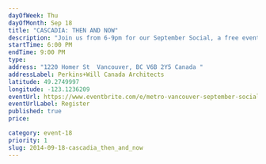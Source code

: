 ```yaml
---
dayOfWeek: Thu
dayOfMonth: Sep 18
title: "CASCADIA: THEN AND NOW"
description: "Join us from 6-9pm for our September Social, a free event for socializing and hearing about our upcoming schedule and changes to the International Living Futures Institute."
startTime: 6:00 PM
endTime: 9:00 PM
type: 
address: "1220 Homer St  Vancouver, BC V6B 2Y5 Canada "
addressLabel: Perkins+Will Canada Architects
latitude: 49.2749997
longitude: -123.1236209
eventUrl: https://www.eventbrite.com/e/metro-vancouver-september-social-cascadia-then-and-now-tickets-12920079305
eventUrlLabel: Register
published: true
price: 

category: event-18
priority: 1
slug: 2014-09-18-cascadia_then_and_now
---
```

